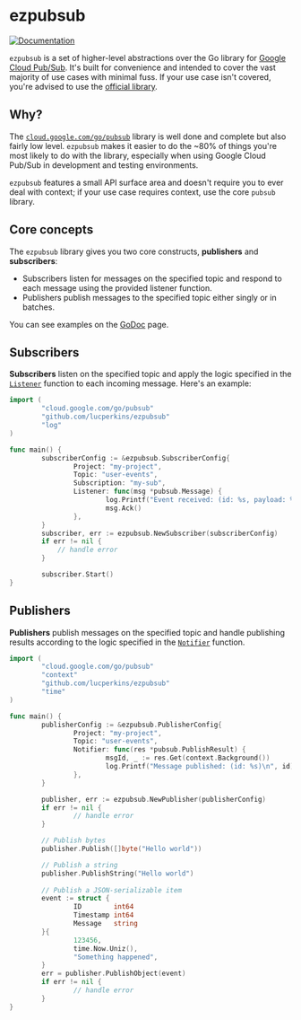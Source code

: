 # ezpubsub

[![Documentation](https://godoc.org/github.com/lucperkins/ezpubsub?status.svg)](https://godoc.org/github.com/lucperkins/ezpubsub)

`ezpubsub` is a set of higher-level abstractions over the Go library for [Google Cloud Pub/Sub](https://cloud.google.com/pubsub/docs/). It's built for convenience and intended to cover the vast majority of use cases with minimal fuss. If your use case isn't covered, you're advised to use the [official library](https://godoc.org/cloud.google.com/go/pubsub).

## Why?

The [`cloud.google.com/go/pubsub`](https://godoc.org/cloud.google.com/go/pubsub) library is well done and complete but also fairly low level. `ezpubsub` makes it easier to do the ~80% of things you're most likely to do with the library, especially when using Google Cloud Pub/Sub in development and testing environments.

`ezpubsub` features a small API surface area and doesn't require you to ever deal with context; if your use case requires context, use the core `pubsub` library.

## Core concepts

The `ezpubsub` library gives you two core constructs, **publishers** and **subscribers**:

* Subscribers listen for messages on the specified topic and respond to each message using the provided listener function.
* Publishers publish messages to the specified topic either singly or in batches.

You can see examples on the [GoDoc](https://godoc.org/github.com/lucperkins/ezpubsub) page.

## Subscribers

**Subscribers** listen on the specified topic and apply the logic specified in the [`Listener`](https://godoc.org/github.com/lucperkins/ezpubsub#Listener) function to each incoming message. Here's an example:

```go
import (
        "cloud.google.com/go/pubsub"
        "github.com/lucperkins/ezpubsub"
        "log"
)

func main() {
        subscriberConfig := &ezpubsub.SubscriberConfig{
                Project: "my-project",
                Topic: "user-events",
                Subscription: "my-sub",
                Listener: func(msg *pubsub.Message) {
                        log.Printf("Event received: (id: %s, payload: %s)\n", msg.ID, string(msg.Data))
                        msg.Ack()
                },
        }
        subscriber, err := ezpubsub.NewSubscriber(subscriberConfig)
        if err != nil {
            // handle error
        }

        subscriber.Start()
}
```

## Publishers

**Publishers** publish messages on the specified topic and handle publishing results according to the logic specified in the [`Notifier`](https://godoc.org/github.com/lucperkins/ezpubsub#Notifier) function.

```go
import (
        "cloud.google.com/go/pubsub"
        "context"
        "github.com/lucperkins/ezpubsub"
        "time"
)

func main() {
        publisherConfig := &ezpubsub.PublisherConfig{
                Project: "my-project",
                Topic: "user-events",
                Notifier: func(res *pubsub.PublishResult) {
                        msgId, _ := res.Get(context.Background())
                        log.Printf("Message published: (id: %s)\n", id)
                },
        }

        publisher, err := ezpubsub.NewPublisher(publisherConfig)
        if err != nil {
                // handle error
        }

        // Publish bytes
        publisher.Publish([]byte("Hello world"))

        // Publish a string
        publisher.PublishString("Hello world")
        
        // Publish a JSON-serializable item
        event := struct {
                ID        int64
                Timestamp int64
                Message   string
        }{
                123456,
                time.Now.Uniz(),
                "Something happened",
        }
        err = publisher.PublishObject(event)
        if err != nil {
                // handle error
        }
}
```
